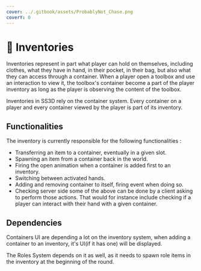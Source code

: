 ```yaml
---
cover: ../.gitbook/assets/ProbablyNot_Chase.png
coverY: 0
---
```


# 👜 Inventories

Inventories represent in part what player can hold on themselves, including clothes, what they have in hand, in their pocket, in their bag, but also what they can access through a container. When a player open a toolbox and use an interaction to view it, the toolbox's container become a part of the player inventory as long as the player is observing the content of the toolbox.

Inventories in SS3D rely on the container system. Every container on a player and every container viewed by the player is part of its inventory.&#x20;

## Functionalities

The inventory is currently responsible for the following functionalities :&#x20;

* Transferring an item to a container, eventually in a given slot.
* Spawning an item from a container back in the world.
* &#x20;Firing the open animation when a container is added first to an inventory.
* Switching between activated hands.
* Adding and removing container to itself, firing event when doing so.
* Checking server side some of the above can be done by a client asking to perform those actions. That would for instance include checking if a player can interact with their hand with a given container.

## Dependencies

Containers UI are depending a lot on the inventory system, when adding a container to an inventory, it's UI(if it has one) will be displayed.

The Roles System depends on it as well, as it needs to spawn role items in the inventory at the beginning of the round.
